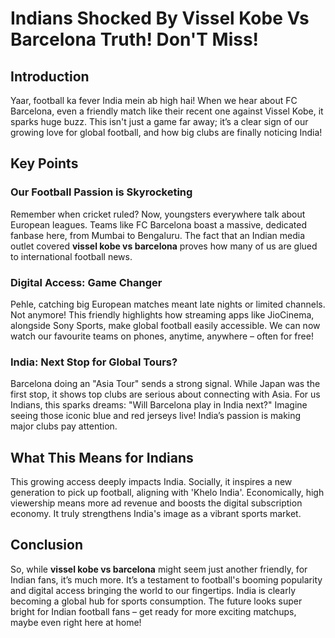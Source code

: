 # Indians Shocked By Vissel Kobe Vs Barcelona Truth! Don'T Miss!

## Introduction
Yaar, football ka fever India mein ab high hai! When we hear about FC Barcelona, even a friendly match like their recent one against Vissel Kobe, it sparks huge buzz. This isn't just a game far away; it’s a clear sign of our growing love for global football, and how big clubs are finally noticing India!

## Key Points
### Our Football Passion is Skyrocketing
Remember when cricket ruled? Now, youngsters everywhere talk about European leagues. Teams like FC Barcelona boast a massive, dedicated fanbase here, from Mumbai to Bengaluru. The fact that an Indian media outlet covered **vissel kobe vs barcelona** proves how many of us are glued to international football news.

### Digital Access: Game Changer
Pehle, catching big European matches meant late nights or limited channels. Not anymore! This friendly highlights how streaming apps like JioCinema, alongside Sony Sports, make global football easily accessible. We can now watch our favourite teams on phones, anytime, anywhere – often for free!

### India: Next Stop for Global Tours?
Barcelona doing an "Asia Tour" sends a strong signal. While Japan was the first stop, it shows top clubs are serious about connecting with Asia. For us Indians, this sparks dreams: "Will Barcelona play in India next?" Imagine seeing those iconic blue and red jerseys live! India’s passion is making major clubs pay attention.

## What This Means for Indians
This growing access deeply impacts India. Socially, it inspires a new generation to pick up football, aligning with 'Khelo India'. Economically, high viewership means more ad revenue and boosts the digital subscription economy. It truly strengthens India's image as a vibrant sports market.

## Conclusion
So, while **vissel kobe vs barcelona** might seem just another friendly, for Indian fans, it’s much more. It’s a testament to football's booming popularity and digital access bringing the world to our fingertips. India is clearly becoming a global hub for sports consumption. The future looks super bright for Indian football fans – get ready for more exciting matchups, maybe even right here at home!